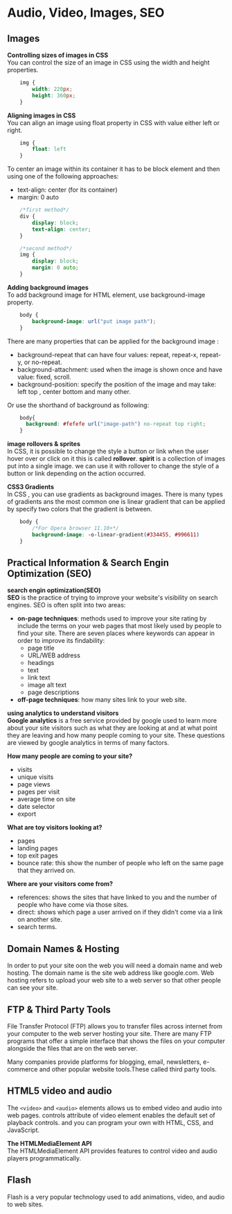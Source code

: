 # Audio, Video, Images, SEO
## Images

**Controlling sizes of images in CSS**  
You can control the size of an image in CSS using the width and height properties.  
```css
    img {
        width: 220px;
        height: 360px;
    }
```  
**Aligning images in CSS**  
You can align an image using float property in CSS with value either left or right.  
```css 
    img {
        float: left
    }
```
To center an image within its container it has to be block element and then using one of the following approaches:
* text-align: center (for its container)
* margin: 0 auto  
```css
    /*first method*/
    div {
        display: block;
        text-align: center;
    }

    /*second method*/
    img {
        display: block;
        margin: 0 auto;
    }
```  
**Adding background images**  
To add background image for HTML element, use background-image property.  
```css
    body {
        background-image: url("put image path");
    }
```  
There are many properties that can be applied for the background image :
* background-repeat that can have four values: repeat, repeat-x, repeat-y, or no-repeat.
* background-attachment: used when the image is shown once and have value: fixed, scroll.
* background-position: specify the position of the image and may take: left top , center bottom and many other.

Or use the shorthand of background as following:
```css
    body{
      background: #fefefe url("image-path") no-repeat top right;  
    }
```
**image rollovers & sprites**  
In CSS, it is possible to change the style a button or link when the user hover over or click on it this is called **rollover**.
**spirit** is a collection of images put into a single image. we can use it with rollover to change the style of a button or link depending on the action occurred.

**CSS3 Gradients**  
In CSS , you can use gradients as background images. There is many types of gradients ans the most common one is linear gradient that can be applied by specify two colors that the gradient is between.  
```css
    body {
        /*For Opera browser 11.10+*/
        background-image: -o-linear-gradient(#334455, #996611)
    }
```  
## Practical Information & Search Engin Optimization (SEO)

**search engin optimization(SEO)**  
**SEO** is the practice of trying to improve your website's visibility on search engines. SEO is often split into two areas: 
* **on-page techniques**: methods used to improve your site rating by include the terms on your web pages that most likely used by people to find your site. There are seven places where keywords can appear in order  to improve its    findability:
    * page title
    * URL/WEB address
    * headings
    * text
    * link text
    * image alt text
    * page descriptions
* **off-page techniques**: how many sites link to your web site.  

**using analytics to understand visitors**  
**Google analytics** is a free service provided by google used to learn more about your site visitors such as what they are looking at and at what point they are leaving and how many people coming to your site. These questions are viewed by google analytics in terms of many factors.

**How many people are coming to your site?**
* visits
* unique visits
* page views
* pages per visit
* average time on site
* date selector
* export  

**What are toy visitors looking at?**  
* pages
* landing pages
* top exit pages
* bounce rate: this show the number of people who left on the same page that they arrived on.

**Where are your visitors come from?**  
* references: shows the sites that have linked to you and the number of people who have come via those sites.
* direct: shows which page a user arrived on if they didn't come via a link on another site.
* search terms.  

## Domain Names & Hosting  

In order to put your site oon the web you will need a domain name and web hosting. The domain name is the site web address like google.com. Web hosting refers to upload your web site to a web server so that other people can see your site.

## FTP & Third Party Tools  

File Transfer Protocol (FTP) allows you to transfer files across internet from your computer to the web server hosting your site. There are many FTP programs that offer a simple interface that shows the files on your computer alongside the files that are on the web server.

Many companies provide platforms for blogging, email, newsletters, e-commerce and other popular website tools.These called third party tools. 

## HTML5 video and audio  

The `<video>` and `<audio>` elements allows us to embed video and audio into web pages. controls attribute of video element enables the default set of playback controls. and you can program your own with HTML, CSS, and JavaScript. 

**The HTMLMediaElement API**  
The HTMLMediaElement API provides features to control video and audio players programmatically.

## Flash  
Flash is a very popular technology used to add animations, video, and audio to web sites. 




